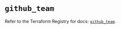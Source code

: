 # `github_team`

Refer to the Terraform Registry for docs: [`github_team`](https://registry.terraform.io/providers/integrations/github/6.0.1/docs/resources/team).
